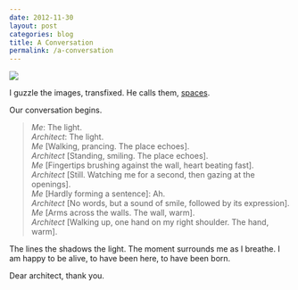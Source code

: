 ```yaml
---
date: 2012-11-30
layout: post
categories: blog
title: A Conversation
permalink: /a-conversation
---
```

![](http://25.media.tumblr.com/tumblr_mb9u48ON9A1qb5ttuo1_1280.jpg)

I guzzle the images, transfixed. He calls them, [spaces](http://pinterest.com/shujihisada/spaces/).

Our conversation begins.

> _Me_: The light.  
> _Architect_: The light.  
> _Me_ [Walking, prancing. The place echoes].  
> _Architect_ [Standing, smiling. The place echoes].  
> _Me_ [Fingertips brushing against the wall, heart beating fast].  
> _Architect_ [Still. Watching me for a second, then gazing at the openings].  
> _Me_ [Hardly forming a sentence]: Ah.  
> _Architect_ [No words, but a sound of smile, followed by its expression].  
> _Me_ [Arms across the walls. The wall, warm].  
> _Architect_ [Walking up, one hand on my right shoulder. The hand, warm].  

The lines the shadows the light. The moment surrounds me as I breathe. I am happy to be alive, to have been here, to have been born. 

Dear architect, thank you.